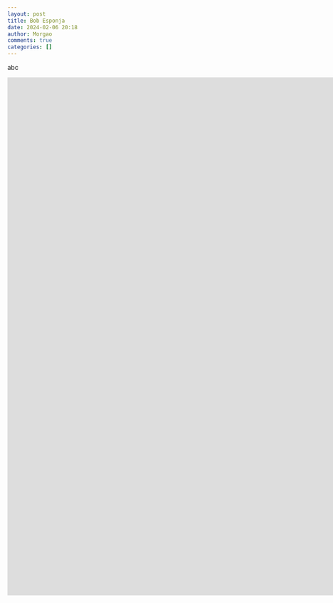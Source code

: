 ```yaml
---
layout: post
title: Bob Esponja
date: 2024-02-06 20:18
author: Morgao
comments: true
categories: []
---
```

<!-- wp:paragraph -->
<p>abc</p>
<!-- /wp:paragraph -->

<!-- wp:html -->
<iframe src="https://docs.google.com/presentation/d/e/2PACX-1vQ2AYHlOynV3PuJfdxbyIkfZNZZU6lh8U01yIxBzQmMlUAx-fABajoVzsx0D3htdg/embed?start=false&loop=true&delayms=3000" frameborder="0" width="1890" height="1163" allowfullscreen="true" mozallowfullscreen="true" webkitallowfullscreen="true"></iframe>
<!-- /wp:html -->
